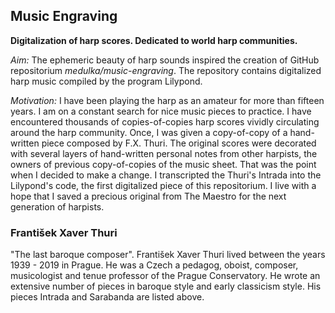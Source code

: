 ## **Music Engraving**

**Digitalization of harp scores. Dedicated to world harp communities.**

*Aim:*
The ephemeric beauty of harp sounds inspired the creation of GitHub repositorium *medulka/music-engraving*. The repository contains digitalized harp music compiled by the program Lilypond. 

*Motivation:*
I have been playing the harp as an amateur for more than fifteen years. I am on a constant search for nice music pieces to practice. I have encountered thousands of copies-of-copies harp scores vividly circulating around the harp community. Once, I was given a copy-of-copy of a hand-written piece composed by F.X. Thuri. The original scores were decorated with several layers of hand-written personal notes from other harpists, the owners of previous copy-of-copies of the music sheet. That was the point when I decided to make a change. I transcripted the Thuri's Intrada into the Lilypond's code, the first digitalized piece of this repositorium. I live with a hope that I saved a precious original from The Maestro for the next generation of harpists. 


### František Xaver Thuri

"The last baroque composer". František Xaver Thuri lived between the years 1939 - 2019 in Prague. He was a Czech a pedagog, oboist, composer, musicologist and tenue professor of the Prague Conservatory. He wrote an extensive number of pieces in baroque style and early classicism style. His pieces Intrada and Sarabanda are listed above. 




